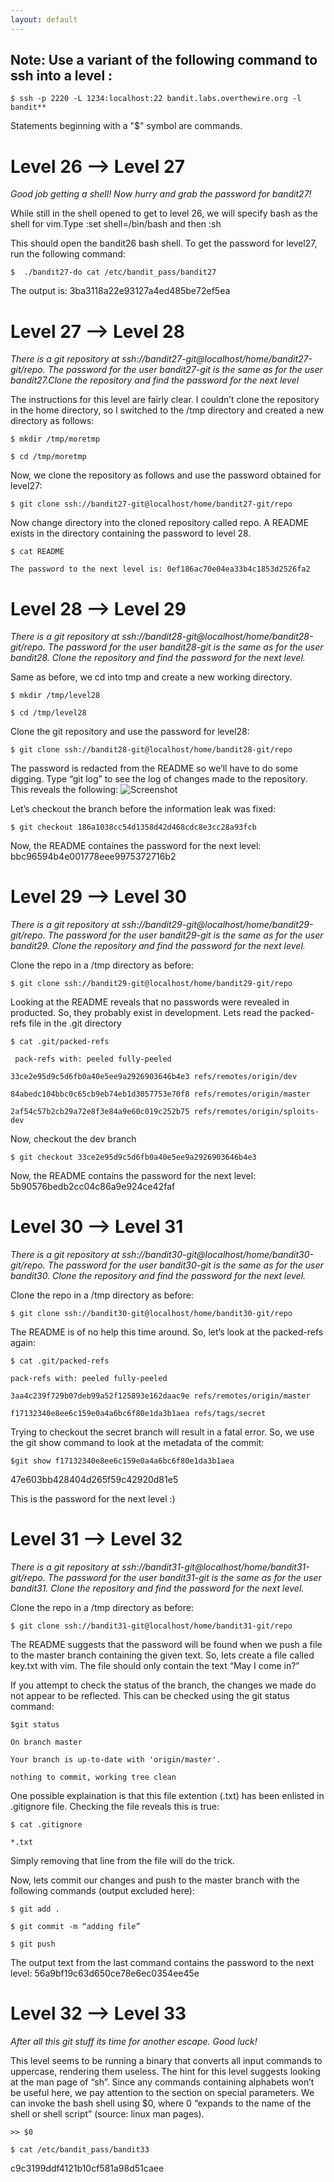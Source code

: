 ```yaml
---
layout: default
---
```


## Note: Use a variant of the following command to ssh into a level :

`$ ssh -p 2220 -L 1234:localhost:22 bandit.labs.overthewire.org -l bandit**`

Statements beginning with a "$" symbol are commands.

# Level 26 --> Level 27

_Good job getting a shell! Now hurry and grab the password for bandit27!_

While still in the shell opened to get to level 26, we will specify bash as the shell for vim.Type :set shell=/bin/bash and then :sh

This should open the bandit26 bash shell. To get the password for level27, run the following command:

`$  ./bandit27-do cat /etc/bandit_pass/bandit27`

The output is: 3ba3118a22e93127a4ed485be72ef5ea

# Level 27 --> Level 28

_There is a git repository at ssh://bandit27-git@localhost/home/bandit27-git/repo. The password for the user bandit27-git is the same as for the user bandit27.Clone the repository and find the password for the next level_

The instructions for this level are fairly clear. I couldn’t clone the repository in the home directory, so I switched to the /tmp directory and created a new directory as follows:

`$ mkdir /tmp/moretmp`

`$ cd /tmp/moretmp`

Now, we clone the repository as follows and use the password obtained for level27:

`$ git clone ssh://bandit27-git@localhost/home/bandit27-git/repo`

Now change directory into the cloned repository called repo. A README exists in the directory containing the password to level 28.

`$ cat README`

`The password to the next level is: 0ef186ac70e04ea33b4c1853d2526fa2`

# Level 28 --> Level 29

_There is a git repository at ssh://bandit28-git@localhost/home/bandit28-git/repo. The password for the user bandit28-git is the same as for the user bandit28.
Clone the repository and find the password for the next level._

Same as before, we cd into tmp and create a new working directory.

`$ mkdir /tmp/level28`

`$ cd /tmp/level28`

Clone the git repository and use the password for level28:

`$ git clone ssh://bandit28-git@localhost/home/bandit28-git/repo`

The password is redacted from the README so we’ll have to do some digging. Type “git log” to see the log of changes made to the repository. This reveals the following:
![Screenshot](./assets/level28-29.png)

Let’s checkout the branch before the information leak was fixed:

`$ git checkout 186a1038cc54d1358d42d468cdc8e3cc28a93fcb`

Now, the README containes the password for the next level: bbc96594b4e001778eee9975372716b2

# Level 29 --> Level 30

_There is a git repository at ssh://bandit29-git@localhost/home/bandit29-git/repo. The password for the user bandit29-git is the same as for the user bandit29.
Clone the repository and find the password for the next level._

Clone the repo in a /tmp directory as before:

`$ git clone ssh://bandit29-git@localhost/home/bandit29-git/repo`

Looking at the README reveals that no passwords were revealed in producted. So, they probably exist in development.
Lets read the packed-refs file in the .git directory

`$ cat .git/packed-refs`

` pack-refs with: peeled fully-peeled`

`33ce2e95d9c5d6fb0a40e5ee9a2926903646b4e3 refs/remotes/origin/dev`

`84abedc104bbc0c65cb9eb74eb1d3057753e70f8 refs/remotes/origin/master`

`2af54c57b2cb29a72e8f3e84a9e60c019c252b75 refs/remotes/origin/sploits-dev`

Now, checkout the dev branch

`$ git checkout 33ce2e95d9c5d6fb0a40e5ee9a2926903646b4e3`

Now, the README contains the password for the next level: 5b90576bedb2cc04c86a9e924ce42faf

# Level 30 --> Level 31

_There is a git repository at ssh://bandit30-git@localhost/home/bandit30-git/repo. The password for the user bandit30-git is the same as for the user bandit30.
Clone the repository and find the password for the next level._

Clone the repo in a /tmp directory as before:

`$ git clone ssh://bandit30-git@localhost/home/bandit30-git/repo`

The README is of no help this time around. So, let’s look at the packed-refs again:

`$ cat .git/packed-refs`

`pack-refs with: peeled fully-peeled`

`3aa4c239f729b07deb99a52f125893e162daac9e refs/remotes/origin/master`

`f17132340e8ee6c159e0a4a6bc6f80e1da3b1aea refs/tags/secret`

Trying to checkout the secret branch will result in a fatal error. So, we use the git show command to look at the metadata of the commit:

`$git show f17132340e8ee6c159e0a4a6bc6f80e1da3b1aea`

47e603bb428404d265f59c42920d81e5

This is the password for the next level :)

# Level 31 --> Level 32

_There is a git repository at ssh://bandit31-git@localhost/home/bandit31-git/repo. The password for the user bandit31-git is the same as for the user bandit31.
Clone the repository and find the password for the next level._

Clone the repo in a /tmp directory as before:

`$ git clone ssh://bandit31-git@localhost/home/bandit31-git/repo`

The README suggests that the password will be found when we push a file to the master branch containing the given text. So, lets create a file called key.txt with vim. The file should only contain the text “May I come in?”

If you attempt to check the status of the branch, the changes we made do not appear to be reflected. This can be checked using the git status command:

`$git status`

`On branch master`

`Your branch is up-to-date with 'origin/master'.`

`nothing to commit, working tree clean`

One possible explaination is that this file extention (.txt) has been enlisted in .gitignore file. Checking the file reveals this is true:

`$ cat .gitignore`

`*.txt`

Simply removing that line from the file will do the trick.

Now, lets commit our changes and push to the master branch with the following commands (output excluded here):

`$ git add .`

`$ git commit -m “adding file”`

`$ git push`

The output text from the last command contains the password to the next level: 56a9bf19c63d650ce78e6ec0354ee45e

# Level 32 --> Level 33

_After all this git stuff its time for another escape. Good luck!_

This level seems to be running a binary that converts all input commands to uppercase, rendering them useless. The hint for this level suggests looking at the man page of “sh”. Since any commands containing alphabets won’t be useful here, we pay attention to the section on special parameters.
We can invoke the bash shell using $0, where 0 “expands to the name of the shell or shell script” (source: linux man pages).

`>> $0`

`$ cat /etc/bandit_pass/bandit33`

c9c3199ddf4121b10cf581a98d51caee


